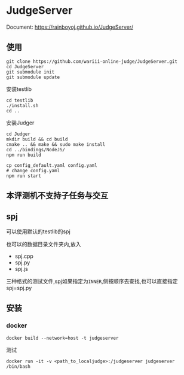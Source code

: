 # JudgeServer


Document:  https://rainboyoj.github.io/JudgeServer/


## 使用

```
git clone https://github.com/wariii-online-judge/JudgeServer.git
cd JudgeServer
git submodule init
git submodule update

```

安装testlib
```
cd testlib
./install.sh
cd ..
```

安装Judger

```
cd Judger
mkdir build && cd build
cmake .. && make && sudo make install
cd ../bindings/NodeJS/
npm run build
```

```
cp config_default.yaml config.yaml
# change config.yaml
npm run start
```
## 本评测机不支持子任务与交互

## spj

可以使用默认的testlib的spj

也可以的数据目录文件夹内,放入

 - spj.cpp
 - spj.py
 - spj.js

三种格式的测试文件,spj如果指定为`INNER`,侧按顺序去查找,也可以直接指定spj=spj.py

## 安装

### docker

```
docker build --network=host -t judgeserver
```

测试

```
docker run -it -v <path_to_localjudge>:/judgeserver judgeserver /bin/bash
```


